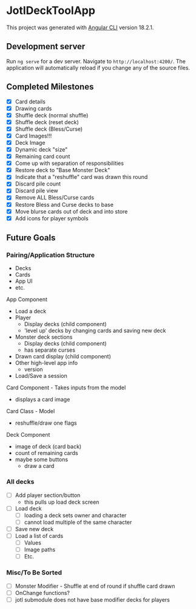 # JotlDeckToolApp

This project was generated with [Angular CLI](https://github.com/angular/angular-cli) version 18.2.1.

## Development server

Run `ng serve` for a dev server. Navigate to `http://localhost:4200/`. The application will automatically reload if you change any of the source files.


## Completed Milestones

- [x] Card details
- [x] Drawing cards
- [x] Shuffle deck (normal shuffle)
- [x] Shuffle deck (reset deck)
- [x] Shuffle deck (Bless/Curse)
- [x] Card Images!!!
- [x] Deck Image
- [x] Dynamic deck "size"
- [x] Remaining card count
- [x] Come up with separation of responsibilities
- [x] Restore deck to "Base Monster Deck"
- [x] Indicate that a "reshuffle" card was drawn this round
- [x] Discard pile count
- [x] Discard pile view
- [x] Remove ALL Bless/Curse cards
- [x] Restore Bless and Curse decks to base
- [x] Move blurse cards out of deck and into store
- [x] Add icons for player symbols

## Future Goals

### Pairing/Application Structure
- Decks
- Cards
- App UI
- etc.

App Component
- Load a deck
- Player
  - Display decks (child component)
  - 'level up' decks by changing cards and saving new deck
- Monster deck sections
  - Display decks (child component)
  - has separate curses
- Drawn card display (child component)
- Other high-level app info
  - version
- Load/Save a session

Card Component - Takes inputs from the model
- displays a card image

Card Class - Model
- reshuffle/draw one flags

Deck Component
- image of deck (card back)
- count of remaining cards
- maybe some buttons
  - draw a card


### All decks
- [ ] Add player section/button
  - this pulls up load deck screen
- [ ] Load deck
  - [ ] loading a deck sets owner and character
  - [ ] cannot load multiple of the same character
- [ ] Save new deck
- [ ] Load a list of cards
  - [ ] Values
  - [ ] Image paths
  - [ ] Etc.

### Misc/To Be Sorted
- [ ] Monster Modifier - Shuffle at end of round if shuffle card drawn
- [ ] OnChange functions?
- [ ] jotl submodule does not have base modifier decks for players
